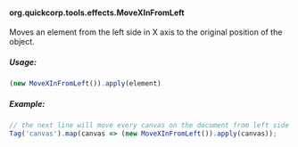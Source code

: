 #### org.quickcorp.tools.effects.MoveXInFromLeft

Moves an element from the left side in X axis to the original position of the object.

##### Usage:

```javascript
(new MoveXInFromLeft()).apply(element)
```

##### Example:

```javascript
// the next line will move every canvas on the document from left side to its original position
Tag('canvas').map(canvas => (new MoveXInFromLeft()).apply(canvas));
```

